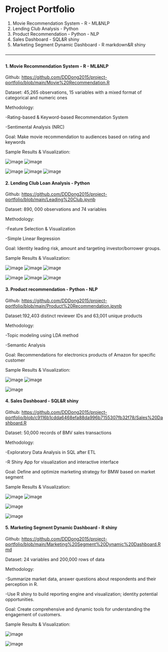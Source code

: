 # Project Portfolio
1. Movie Recommendation System  - R - ML&NLP
2. Lending Club Analysis - Python
3. Product Recommendation - Python - NLP
4. Sales Dashboard - SQL&R shiny 
5. Marketing Segment Dynamic Dashboard - R markdown&R shiny

——————————————————————————————————

#### 1. Movie Recommendation System - R - ML&NLP

Github: https://github.com/DDDong2015/project-portfolio/blob/main/Movie%20Recommendation.R 

Dataset: 45,265 observations, 15 variables with a mixed format of categorical and numeric ones

Methodology: 

  -Rating-based & Keyword-based Recommendation System 
  
  -Sentimental Analysis (NRC) 
  
Goal: Make movie recommendation to audiences based on rating and keywords

Sample Results & Visualization:

![image](https://user-images.githubusercontent.com/80507218/112909653-df091600-90bf-11eb-9032-61ff3ab8e07a.png)
![image](https://user-images.githubusercontent.com/80507218/112909715-fb0cb780-90bf-11eb-80c1-075a469392a1.png)

![image](https://user-images.githubusercontent.com/80507218/112909721-fe07a800-90bf-11eb-953d-1703c2c8c495.png)
![image](https://user-images.githubusercontent.com/80507218/112909731-006a0200-90c0-11eb-8163-80a9b980a839.png)
![image](https://user-images.githubusercontent.com/80507218/112909741-02cc5c00-90c0-11eb-8fb4-b589d2e65c17.png)


#### 2. Lending Club Loan Analysis - Python

Github: https://github.com/DDDong2015/project-portfolio/blob/main/Leading%20Club.ipynb

Dataset: 890, 000 observations and 74 variables

Methodology: 

  -Feature Selection & Visualization
  
  -Simple Linear Regression
  
Goal: Identity leading risk, amount and targeting investor/borrower groups.

Sample Results & Visualization:

![image](https://user-images.githubusercontent.com/80507218/112909875-41621680-90c0-11eb-99de-019f36acdc88.png)
![image](https://user-images.githubusercontent.com/80507218/112909881-43c47080-90c0-11eb-967f-b420e12e11c0.png)
![image](https://user-images.githubusercontent.com/80507218/112909886-4626ca80-90c0-11eb-8c15-9cd72325aee5.png)

![image](https://user-images.githubusercontent.com/80507218/112909890-49ba5180-90c0-11eb-95ab-47cdebd09537.png)
![image](https://user-images.githubusercontent.com/80507218/112909896-4b841500-90c0-11eb-815a-b8ec8f5a72ce.png)
![image](https://user-images.githubusercontent.com/80507218/112909902-4e7f0580-90c0-11eb-98ed-b056f5f39b16.png)

#### 3. Product recommendation - Python - NLP

Github: https://github.com/DDDong2015/project-portfolio/blob/main/Product%20Recommendation.ipynb

Dataset:192,403 distinct reviewer IDs and 63,001 unique products

Methodology: 

  -Topic modeling using LDA method
  
  -Semantic Analysis
  
Goal: Recommendations for electronics products of Amazon for specific customer

Sample Results & Visualization:

![image](https://user-images.githubusercontent.com/80507218/112909951-648cc600-90c0-11eb-8620-7042ca51a9f5.png)
![image](https://user-images.githubusercontent.com/80507218/112909954-66568980-90c0-11eb-8f4a-ce618685cc1e.png)

![image](https://user-images.githubusercontent.com/80507218/112909959-68b8e380-90c0-11eb-91cd-8f8a69b2219f.png)


#### 4. Sales Dashboard - SQL&R shiny 

Github: https://github.com/DDDong2015/project-portfolio/blob/c9116b1cdda6468efa88da996b7155307fb32f78/Sales%20Dashboard.R

Dataset: 50,000 records of BMV sales transactions

Methodology: 

  -Exploratory Data Analysis in SQL after ETL
  
  -R Shiny App for visualization and interactive interface
  
Goal: Define and optimize marketing strategy for BMW based on market segment

Sample Results & Visualization:

![image](https://user-images.githubusercontent.com/80507218/112910001-78d0c300-90c0-11eb-964a-afcc0706b1f5.png)
![image](https://user-images.githubusercontent.com/80507218/112910008-7b331d00-90c0-11eb-91fd-cb6e8c632961.png)

![image](https://user-images.githubusercontent.com/80507218/112910015-7e2e0d80-90c0-11eb-9f49-bb1e40cbc5bb.png)

![image](https://user-images.githubusercontent.com/80507218/112910024-8128fe00-90c0-11eb-88ed-ea638967be71.png)

#### 5. Marketing Segment Dynamic Dashboard - R shiny

Github: https://github.com/DDDong2015/project-portfolio/blob/main/Marketing%20Segment%20Dynamic%20Dashboard.Rmd 

Dataset: 24 variables and 200,000 rows of data

Methodology: 

  -Summarize market data, answer questions about respondents and their perception in R.
  
  -Use R shiny to build reporting engine and visualization; identity potential opportunities.
  
Goal: Create comprehensive and dynamic tools for understanding the engagement of customers.

Sample Results & Visualization:

![image](https://user-images.githubusercontent.com/80507218/112910062-92720a80-90c0-11eb-839a-0311587ccf0f.png)

![image](https://user-images.githubusercontent.com/80507218/112910067-9736be80-90c0-11eb-9235-1f2a9e652ac2.png)





